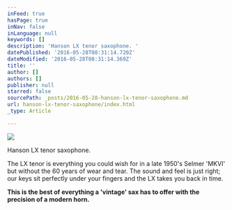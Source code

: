 ```yaml
---
inFeed: true
hasPage: true
inNav: false
inLanguage: null
keywords: []
description: 'Hanson LX tenor saxophone. '
datePublished: '2016-05-28T08:31:14.720Z'
dateModified: '2016-05-28T08:31:14.369Z'
title: ''
author: []
authors: []
publisher: null
starred: false
sourcePath: _posts/2016-05-28-hanson-lx-tenor-saxophone.md
url: hanson-lx-tenor-saxophone/index.html
_type: Article

---
```

![](https://the-grid-user-content.s3-us-west-2.amazonaws.com/5a1bfbc1-a8ca-4c1d-a639-f515ccda2693.jpg)

Hanson LX tenor saxophone. 

The LX tenor is everything you could wish for in a late 1950's Selmer 'MKVI' but without the 60 years of wear and tear. The sound and feel is just right; our keys sit perfectly under your fingers and the LX takes you back in time.

**This is the best of everything a 'vintage' sax has to offer with the precision of a modern horn.**